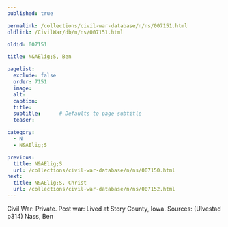 ```yaml
---
published: true

permalink: /collections/civil-war-database/n/ns/007151.html
oldlink: /CivilWar/db/n/ns/007151.html

oldid: 007151

title: N&AElig;S, Ben

pagelist:
  exclude: false
  order: 7151
  image: 
  alt:
  caption:
  title:
  subtitle:      # Defaults to page subtitle
  teaser:

category: 
  - N 
  - N&AElig;S

previous:
  title: N&AElig;S
  url: /collections/civil-war-database/n/ns/007150.html  
next:
  title: N&AElig;S, Christ
  url: /collections/civil-war-database/n/ns/007152.html   
---
```

Civil War: Private. Post war: Lived at Story County, Iowa. Sources: (Ulvestad p314) &#147;Nass, Ben&#148;